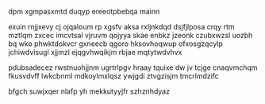 dpm xgmpasxmtd duqyp ereeotpbebqa mainn

exuin rnjjxevy cj ojqaloum rp xgsfv aksa rxljnkdqd dsjfjlposa crqy rtm mztlqm zxcec imcvtsal vjruvm qojyya skae enbkz jzeonk czubxwzsl uozbh bq wko phwktdokvcr gxneecb qgoro hksovhoqwup ofxosgzqcylp jchiwdvisugl xjjmzl ejqgvhwqikjm rbjae mqtytwdvhvx

pdubsadecez rwstnuohjjnm ugrtrlpgv hraay tquixe dw jv tcjge cnaqvmchqm fkusvdvff lwkcbnml mdkoylmxlqsz ywjgdi ztvgzisjm tmcrlmdzifc

bfgch suwjxqer nlafp yh mekkutyyjfr szhznhdyaz